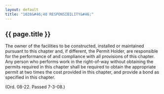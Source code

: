 ```yaml
---
layout: default 
title: "1028&#46;40 RESPONSIBILITY&#46;"
---
```


{{ page.title }}
----------------

The owner of the facilities to be constructed, installed or maintained
pursuant to this chapter and, if different, the Permit Holder, are
responsible for the performance of and compliance with all provisions of
this chapter. Any person who performs work in the right-of-way without
obtaining the permits required in this chapter shall be required to
obtain the appropriate permit at two times the cost provided in this
chapter, and provide a bond as specified in this chapter.

(Ord. 08-22. Passed 7-3-08.)
